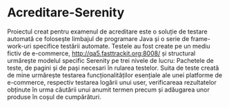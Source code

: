 # Acreditare-Serenity
  Proiectul creat pentru examenul de acreditare este o soluție de testare automată ce folosește limbajul de programare Java și o serie de frame-work-uri
  specifice testării automate. 
	Testele au fost create pe un mediu fictiv de e-commerce, http://qa5.fasttrackit.org:8008/ și structural urmărește modelul specific Serenity pe trei nivele de lucru:
  Pachetele de teste, de pagini și de pași necesari în rularea testelor.
	Suita de teste creată de mine urmărește testarea funcționalităților esențiale ale unei platforme de e-commerce, respectiv testarea logării unui user, 
  verificareaa rezultatelor obținute în urma căutării unui anumit termen precum și adăugarea unor produse în coșul de cumpărături.
